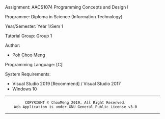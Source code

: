 Assignment: AACS1074 Programming Concepts and Design I

Programme: Diploma in Science (Information Technology) 

Year/Semester: Year 1/Sem 1

Tutorial Group: Group 1

Author:
 - Poh Choo Meng

Programming Language:
[C]

System Requirements:
  - Visual Studio 2019 [Recommend] / Visual Studio 2017
  - Windows 10

************************************************************************
		     COPYRIGHT © ChooMeng 2019. All Right Reserved.
	    Web Application is under GNU General Public License v3.0
************************************************************************

